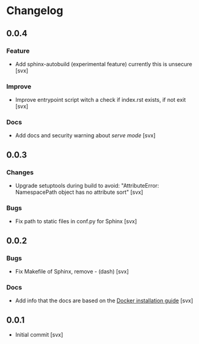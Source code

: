 # Changelog

## 0.0.4

### Feature

* Add sphinx-autobuild (experimental feature) currently this is unsecure [svx]

### Improve

* Improve entrypoint script witch a check if index.rst exists, if not exit [svx]

### Docs

* Add docs and security warning about *serve mode* [svx]

## 0.0.3

### Changes

* Upgrade setuptools during build to avoid: "AttributeError: NamespacePath object has no attribute sort" [svx]

### Bugs

* Fix path to static files in conf.py for Sphinx [svx]

## 0.0.2

### Bugs

* Fix Makefile of Sphinx, remove - (dash) [svx]

### Docs

* Add info that the docs are based on the [Docker installation guide](https://docs.docker.com/engine/installation/) [svx]

## 0.0.1

* Initial commit [svx]
